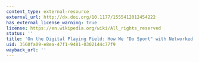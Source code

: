```yaml
---
content_type: external-resource
external_url: http://dx.doi.org/10.1177/1555412012454222
has_external_license_warning: true
license: https://en.wikipedia.org/wiki/All_rights_reserved
status: ''
title: 'On the Digital Playing Field: How We "Do Sport" with Networked Computer Games'
uid: 3560fa09-e8ea-47f1-9481-0302144c77f9
wayback_url: ''
---
```

